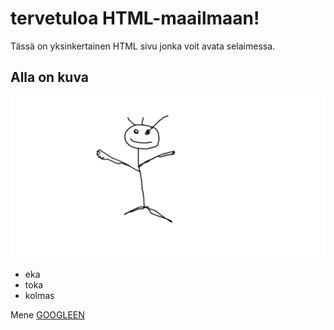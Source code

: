 # tervetuloa HTML-maailmaan!

Tässä on yksinkertainen HTML sivu jonka voit avata selaimessa.
## Alla on kuva

![kuva esimerkki](kuva.png)

- eka
- toka
- kolmas

Mene [GOOGLEEN](https://www.youtube.com/watch?v=dQw4w9WgXcQ)

